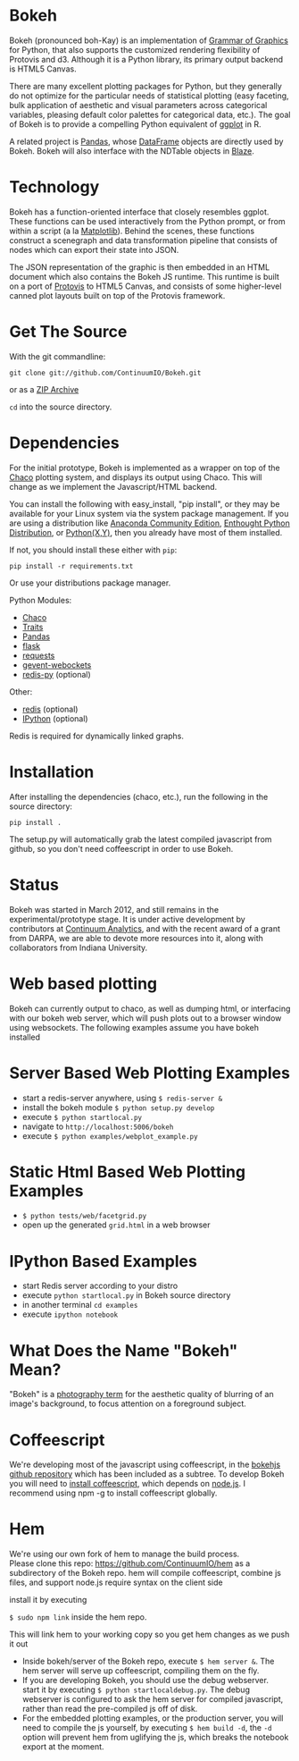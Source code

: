 Bokeh 
=====

Bokeh (pronounced boh-Kay) is an implementation of [Grammar of
Graphics](http://www.cs.uic.edu/~wilkinson/TheGrammarOfGraphics/GOG.html) for
Python, that also supports the customized rendering flexibility of Protovis and
d3.  Although it is a Python library, its primary output backend is HTML5
Canvas.

There are many excellent plotting packages for Python, but they generally 
do not optimize for the particular needs of statistical plotting (easy faceting,
bulk application of aesthetic and visual parameters across categorical variables,
pleasing default color palettes for categorical data, etc.).  The goal of Bokeh
is to provide a compelling Python equivalent of [ggplot](http://had.co.nz/ggplot/) in R.

A related project is [Pandas](http://pandas.pydata.org), whose [DataFrame](http://pandas.pydata.org/pandas-docs/stable/dsintro.html#dataframe) objects are directly
used by Bokeh.  Bokeh will also interface with the NDTable objects in [Blaze](https://github.com/ContinuumIO/blaze).


Technology
==========

Bokeh has a function-oriented interface that closely resembles ggplot.  These
functions can be used interactively from the Python prompt, or from within a
script (a la [Matplotlib](http://matplotlib.sourceforge.net/)).  Behind the
scenes, these functions construct a scenegraph and data transformation pipeline
that consists of nodes which can export their state into JSON.

The JSON representation of the graphic is then embedded in an HTML document
which also contains the Bokeh JS runtime.  This runtime is built on a port of
[Protovis](http://mbostock.github.com/protovis/) to HTML5 Canvas, and consists
of some higher-level canned plot layouts built on top of the Protovis
framework.

Get The Source
==============
With the git commandline:
```
git clone git://github.com/ContinuumIO/Bokeh.git
```

or as a [ZIP Archive](https://github.com/ContinuumIO/Bokeh/archive/master.zip)

`cd` into the source directory.

Dependencies
============

For the initial prototype, Bokeh is implemented as a wrapper on top of the
[Chaco](http://code.enthought.com/projects/chaco) plotting system, and displays
its output using Chaco.  This will change as we implement the Javascript/HTML
backend.

You can install the following with easy_install, "pip install", or they may
be available for your Linux system via the system package management.  If you
are using a distribution like [Anaconda Community Edition](https://store.continuum.io/cshop/anaconda),
[Enthought Python Distribution](http://enthought.com/epd), or
[Python(X,Y)](http://code.google.com/p/pythonxy),
then you already have most of them installed.

If not, you should install these either with `pip`:

```
pip install -r requirements.txt
```

Or use your distributions package manager.

Python Modules:
 * [Chaco](https://github.com/enthought/chaco)
 * [Traits](https://github.com/enthought/traits)
 * [Pandas](https://github.com/pydata/pandas)
 * [flask](http://flask.pocoo.org/)
 * [requests](http://docs.python-requests.org/en/latest/)
 * [gevent-webockets](https://bitbucket.org/Jeffrey/gevent-websocket/src)
 * [redis-py](https://github.com/andymccurdy/redis-py) (optional)

Other:
 * [redis](http://redis.io/) (optional)
 * [IPython](http://ipython.org/) (optional)

Redis is required for dynamically linked graphs.

Installation
============

After installing the dependencies (chaco, etc.), run the following in the source directory:

```
pip install .
```
The setup.py will automatically grab the latest compiled javascript from github, so you don't need coffeescript in order to use Bokeh.

Status
======

Bokeh was started in March 2012, and still remains in the
experimental/prototype stage.  It is under active development by contributors
at [Continuum Analytics](http://continuum.io), and with the recent award of a
grant from DARPA, we are able to devote more resources into it, along with
collaborators from Indiana University.  


Web based plotting
==================
Bokeh can currently output to chaco, as well as dumping html, 
or interfacing with
our bokeh web server, which will push plots out to a browser window using websockets.
The following examples assume you have bokeh installed

Server Based Web Plotting Examples
==================================
 * start a redis-server anywhere, using `$ redis-server &`
 * install the bokeh module `$ python setup.py develop`
 * execute `$ python startlocal.py `
 * navigate to `http://localhost:5006/bokeh`
 * execute `$ python examples/webplot_example.py`

Static Html Based Web Plotting Examples
============================================
 * `$ python tests/web/facetgrid.py`
 * open up the generated `grid.html` in a web browser

IPython Based Examples
======================
 * start Redis server according to your distro
 * execute `python startlocal.py` in Bokeh source directory
 * in another terminal `cd examples`
 * execute `ipython notebook`

What Does the Name "Bokeh" Mean?
================================

"Bokeh" is a [photography term](http://en.wikipedia.org/wiki/Bokeh) for the
aesthetic quality of blurring of an image's background, to focus attention on a
foreground subject.

Coffeescript
============
We're developing most of the javascript using coffeescript, in the 
[bokehjs github repository](https://github.com/ContinuumIO/bokehjs)
which has been included as a subtree.  To develop Bokeh you will need
to [install coffeescript](http://coffeescript.org/#installation), 
which depends on [node.js](http://nodejs.org/).  I recommend using npm -g
to install coffeescript globally.  

Hem
===

We're using our own fork of hem to manage the build process.  
Please clone this repo: https://github.com/ContinuumIO/hem as a subdirectory of the Bokeh repo. 
hem will compile coffeescript, combine js files, and support node.js require syntax on the client side

install it by executing

`$ sudo npm link` inside the hem repo.  

This will link hem to your working copy so you get hem changes as we push it out
 * Inside bokeh/server of the Bokeh repo, execute `$ hem server &`.  The hem server will
   serve up coffeescript, compiling them on the fly.
 * If you are developing Bokeh, you should use the debug webserver.  
   start it by executing `$ python startlocaldebug.py`.  The debug webserver is configured
   to ask the hem server for compiled javascript, rather than read the pre-compiled js off of disk.
 * For the embedded plotting examples, or the production server, you will
   need to compile the js yourself, by executing `$ hem build -d`, the `-d` 
   option will prevent hem from uglifying the js, which breaks the notebook
   export at the moment.

